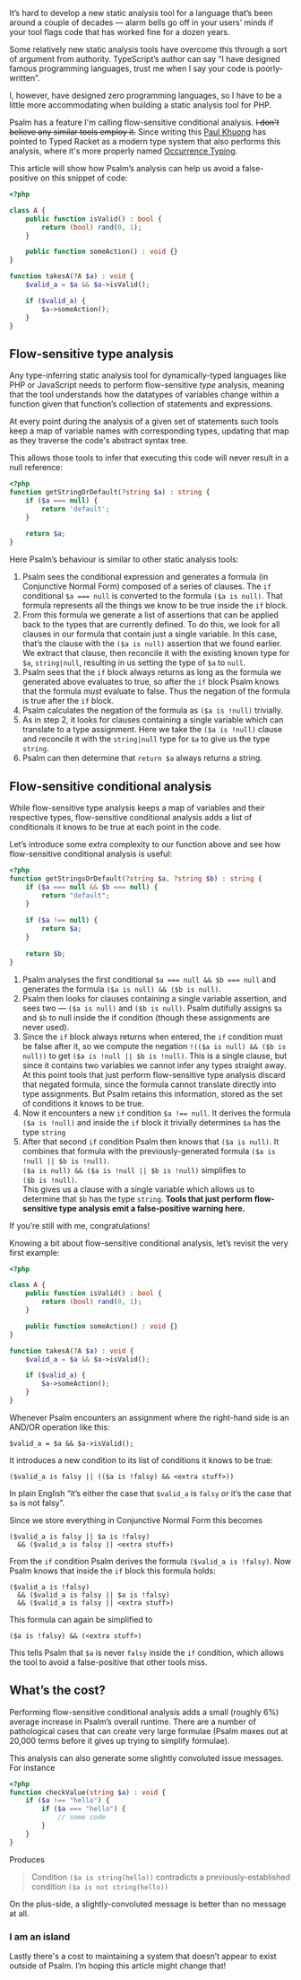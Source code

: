 <!--
  title: Avoiding false-positives with flow-sensitive conditional analysis
  date: 2021-02-02 10:00:00
  author: Matt Brown
  author_link: https://twitter.com/mattbrowndev
-->

It’s hard to develop a new static analysis tool for a language that’s been around a couple of decades — alarm bells go off in your users’ minds if your tool flags code that has worked fine for a dozen years.

Some relatively new static analysis tools have overcome this through a sort of argument from authority. TypeScript’s author can say “I have designed famous programming languages, trust me when I say your code is poorly-written”.

I, however, have designed zero programming languages, so I have to be a little more accommodating when building a static analysis tool for PHP.

Psalm has a feature I'm calling flow-sensitive conditional analysis. <strike>I don't believe any similar tools employ it.</strike> Since writing this [Paul Khuong](https://twitter.com/pkhuong) has pointed to Typed Racket as a modern type system that also performs this analysis, where it's more properly named [Occurrence Typing](https://www2.ccs.neu.edu/racket/pubs/icfp10-thf.pdf).

This article will show how Psalm’s analysis can help us avoid a false-positive on this snippet of code:

```php
<?php

class A {
    public function isValid() : bool {
        return (bool) rand(0, 1);
    }

    public function someAction() : void {}
}

function takesA(?A $a) : void {
    $valid_a = $a && $a->isValid();

    if ($valid_a) {
        $a->someAction();
    }
}
```

## Flow-sensitive type analysis

Any type-inferring static analysis tool for dynamically-typed languages like PHP or JavaScript needs to perform flow-sensitive *type* analysis, meaning that the tool understands how the datatypes of variables change within a function given that function’s collection of statements and expressions.

At every point during the analysis of a given set of statements such tools keep a map of variable names with corresponding types, updating that map as they traverse the code's abstract syntax tree.

This allows those tools to infer that executing this code will never result in a null reference:

```php
<?php
function getStringOrDefault(?string $a) : string {
    if ($a === null) {
        return 'default';
    }
    
    return $a;
}
```

Here Psalm’s behaviour is similar to other static analysis tools:

1. Psalm sees the conditional expression and generates a formula (in Conjunctive Normal Form) composed of a series of clauses. The `if` conditional `$a === null` is converted to the formula `($a is null)`. That formula represents all the things we know to be true inside the `if` block.
2. From this formula we generate a list of assertions that can be applied back to the types that are currently defined. To do this, we look for all clauses in our formula that contain just a single variable. In this case, that’s the clause with the  `($a is null)` assertion that we found earlier. We extract that clause, then reconcile it with the existing known type for `$a`, `string|null`, resulting in us setting the type of `$a` to `null`.
3. Psalm sees that the `if` block always returns as long as the formula we generated above evaluates to true, so after the `if` block Psalm knows that the formula _must_ evaluate to false. Thus the negation of the formula is true after the `if` block.
4. Psalm calculates the negation of the formula as `($a is !null)` trivially.
5. As in step 2, it looks for clauses containing a single variable which can translate to a type assignment. Here we take the `($a is !null)` clause and reconcile it with the `string|null` type for `$a` to give us the type `string`.
6. Psalm can then determine that `return $a` always returns a string.

## Flow-sensitive conditional analysis

While flow-sensitive type analysis keeps a map of variables and their respective types, flow-sensitive conditional analysis adds a list of conditionals it knows to be true at each point in the code.

Let’s introduce some extra complexity to our function above and see how flow-sensitive conditional analysis is useful:

```php
<?php
function getStringsOrDefault(?string $a, ?string $b) : string {
    if ($a === null && $b === null) {
        return "default";
    }
  
    if ($a !== null) {
        return $a;
    }
  
    return $b;   
}
```

1. Psalm analyses the first conditional `$a === null && $b === null`  and generates the formula `($a is null) && ($b is null)`.
2. Psalm then looks for clauses containing a single variable assertion, and sees two — `($a is null)` and `($b is null)`. Psalm dutifully assigns `$a` and `$b` to null inside the if condition (though these assignments are never used).
3. Since the `if` block always returns when entered, the `if` condition must be false after it, so we compute the negation `!(($a is null) && ($b is null))`  to get `($a is !null || $b is !null)`. This is a single clause, but since it contains two variables we cannot infer any types straight away. At this point tools that just perform flow-sensitive type analysis discard that negated formula, since the formula cannot translate directly into type assignments. But Psalm retains this information, stored as the set of conditions it knows to be true.
4. Now it encounters a new `if` condition `$a !== null`. It derives the formula `($a is !null)` and inside the `if` block it trivially determines `$a` has the type `string`
5. After that second `if` condition Psalm then knows that `($a is null)`. It combines that formula with the previously-generated formula `($a is !null || $b is !null)`.\
`($a is null) && ($a is !null || $b is !null)` simplifies to\
`($b is !null)`.\
This gives us a clause with a single variable which allows us to determine that `$b` has the type `string`. **Tools that just perform flow-sensitive type analysis emit a false-positive warning here.**

If you’re still with me, congratulations!

Knowing a bit about flow-sensitive conditional analysis, let’s revisit the very first example:

```php
<?php

class A {
    public function isValid() : bool {
        return (bool) rand(0, 1);
    }

    public function someAction() : void {}
}

function takesA(?A $a) : void {
    $valid_a = $a && $a->isValid();

    if ($valid_a) {
        $a->someAction();
    }
}
```

Whenever Psalm encounters an assignment where the right-hand side is an AND/OR operation like this: 

```
$valid_a = $a && $a->isValid();
```

It introduces a new condition to its list of conditions it knows to be true:

```
($valid_a is falsy || (($a is !falsy) && <extra stuff>))
```

In plain English “it’s either the case that `$valid_a` is `falsy` _or_ it’s the case that `$a` is not falsy”.

Since we store everything in Conjunctive Normal Form this becomes

```
($valid_a is falsy || $a is !falsy)
  && ($valid_a is falsy || <extra stuff>)
```

From the `if` condition Psalm derives the formula `($valid_a is !falsy)`. Now Psalm knows that inside the `if` block this formula holds:

```
($valid_a is !falsy)
  && ($valid_a is falsy || $a is !falsy)
  && ($valid_a is falsy || <extra stuff>)
```

This formula can again be simplified to

```
($a is !falsy) && (<extra stuff>)
```

This tells Psalm that `$a` is never `falsy` inside the `if` condition, which allows the tool to avoid a false-positive that other tools miss.

## What’s the cost?

Performing flow-sensitive conditional analysis adds a small (roughly 6%) average increase in Psalm’s overall runtime. There are a number of pathological cases that can create very large formulae (Psalm maxes out at 20,000 terms before it gives up trying to simplify formulae).

This analysis can also generate some slightly convoluted issue messages. For instance

```php
<?php
function checkValue(string $a) : void {
    if ($a !== "hello") {
        if ($a === "hello") {
            // some code
        }
    }
}
```

Produces

> Condition `($a is string(hello))` contradicts a previously-established condition `($a is not string(hello))`

On the plus-side, a slightly-convoluted message is better than no message at all.

### I am an island

Lastly there's a cost to maintaining a system that doesn’t appear to exist outside of Psalm. I’m hoping this article might change that!
